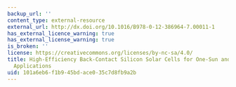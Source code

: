 ```yaml
---
backup_url: ''
content_type: external-resource
external_url: http://dx.doi.org/10.1016/B978-0-12-386964-7.00011-1
has_external_licence_warning: true
has_external_license_warning: true
is_broken: ''
license: https://creativecommons.org/licenses/by-nc-sa/4.0/
title: High-Efficiency Back-Contact Silicon Solar Cells for One-Sun and Concentrator
  Applications
uid: 101a6eb6-f1b9-45bd-ace0-35c7d8fb9a2b
---
```

